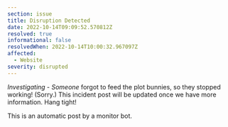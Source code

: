 ```yaml
---
section: issue
title: Disruption Detected
date: 2022-10-14T09:09:52.570812Z
resolved: true
informational: false
resolvedWhen: 2022-10-14T10:00:32.967097Z
affected:
  - Website
severity: disrupted
---
```

*Investigating* - _Someone_ forgot to feed the plot bunnies, so they stopped working! (Sorry.) This incident post will be updated once we have more information. Hang tight!

This is an automatic post by a monitor bot.
        